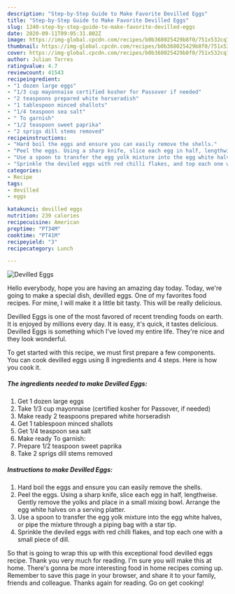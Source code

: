 ```yaml
---
description: "Step-by-Step Guide to Make Favorite Devilled Eggs"
title: "Step-by-Step Guide to Make Favorite Devilled Eggs"
slug: 1240-step-by-step-guide-to-make-favorite-devilled-eggs
date: 2020-09-11T09:05:31.802Z
image: https://img-global.cpcdn.com/recipes/b0b368025429b8f0/751x532cq70/devilled-eggs-recipe-main-photo.jpg
thumbnail: https://img-global.cpcdn.com/recipes/b0b368025429b8f0/751x532cq70/devilled-eggs-recipe-main-photo.jpg
cover: https://img-global.cpcdn.com/recipes/b0b368025429b8f0/751x532cq70/devilled-eggs-recipe-main-photo.jpg
author: Julian Torres
ratingvalue: 4.7
reviewcount: 41543
recipeingredient:
- "1 dozen large eggs"
- "1/3 cup mayonnaise certified kosher for Passover if needed"
- "2 teaspoons prepared white horseradish"
- "1 tablespoon minced shallots"
- "1/4 teaspoon sea salt"
- " To garnish"
- "1/2 teaspoon sweet paprika"
- "2 sprigs dill stems removed"
recipeinstructions:
- "Hard boil the eggs and ensure you can easily remove the shells."
- "Peel the eggs. Using a sharp knife, slice each egg in half, lengthwise. Gently remove the yolks and place in a small mixing bowl. Arrange the egg white halves on a serving platter."
- "Use a spoon to transfer the egg yolk mixture into the egg white halves, or pipe the mixture through a piping bag with a star tip."
- "Sprinkle the deviled eggs with red chilli flakes, and top each one with a small piece of dill."
categories:
- Recipe
tags:
- devilled
- eggs

katakunci: devilled eggs 
nutrition: 239 calories
recipecuisine: American
preptime: "PT34M"
cooktime: "PT41M"
recipeyield: "3"
recipecategory: Lunch

---
```



![Devilled Eggs](https://img-global.cpcdn.com/recipes/b0b368025429b8f0/751x532cq70/devilled-eggs-recipe-main-photo.jpg)

Hello everybody, hope you are having an amazing day today. Today, we're going to make a special dish, devilled eggs. One of my favorites food recipes. For mine, I will make it a little bit tasty. This will be really delicious.

Devilled Eggs is one of the most favored of recent trending foods on earth. It is enjoyed by millions every day. It is easy, it's quick, it tastes delicious. Devilled Eggs is something which I've loved my entire life. They're nice and they look wonderful.




To get started with this recipe, we must first prepare a few components. You can cook devilled eggs using 8 ingredients and 4 steps. Here is how you cook it.

<!--inarticleads1-->

##### The ingredients needed to make Devilled Eggs:

1. Get 1 dozen large eggs
1. Take 1/3 cup mayonnaise (certified kosher for Passover, if needed)
1. Make ready 2 teaspoons prepared white horseradish
1. Get 1 tablespoon minced shallots
1. Get 1/4 teaspoon sea salt
1. Make ready  To garnish:
1. Prepare 1/2 teaspoon sweet paprika
1. Take 2 sprigs dill stems removed




<!--inarticleads2-->

##### Instructions to make Devilled Eggs:

1. Hard boil the eggs and ensure you can easily remove the shells.
1. Peel the eggs. Using a sharp knife, slice each egg in half, lengthwise. Gently remove the yolks and place in a small mixing bowl. Arrange the egg white halves on a serving platter.
1. Use a spoon to transfer the egg yolk mixture into the egg white halves, or pipe the mixture through a piping bag with a star tip.
1. Sprinkle the deviled eggs with red chilli flakes, and top each one with a small piece of dill.




So that is going to wrap this up with this exceptional food devilled eggs recipe. Thank you very much for reading. I'm sure you will make this at home. There's gonna be more interesting food in home recipes coming up. Remember to save this page in your browser, and share it to your family, friends and colleague. Thanks again for reading. Go on get cooking!
